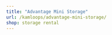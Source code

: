 ```yaml
---
title: "Advantage Mini Storage"
url: /kamloops/advantage-mini-storage/
shop: storage rental
---
```


